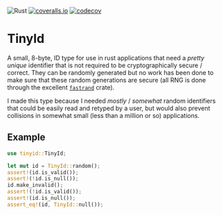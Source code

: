 <!--
 Copyright (c) 2022 Tony Barbitta
 
 This Source Code Form is subject to the terms of the Mozilla Public
 License, v. 2.0. If a copy of the MPL was not distributed with this
 file, You can obtain one at http://mozilla.org/MPL/2.0/.
-->

![Rust](https://github.com/tonyb983/tinyid/actions/workflows/rust_cached.yml/badge.svg)
[![coveralls.io](https://coveralls.io/repos/github/tonyb983/tinyid/badge.svg?branch=main)](https://coveralls.io/github/tonyb983/tinyid?branch=main)
[![codecov](https://codecov.io/gh/tonyb983/tinyid/branch/main/graph/badge.svg?token=TKNPNKU8IC)](https://codecov.io/gh/tonyb983/tinyid)

# TinyId

A small, 8-byte, ID type for use in rust applications that need a *pretty unique* identifier that is not required to be cryptographically secure / correct. They can be randomly generated but no work has been done to make sure that these random generations are secure (all RNG is done through the excellent [`fastrand`](https://crates.io/crates/fastrand) crate).

I made this type because I needed *mostly* / *somewhat* random identifiers that could be easily read and retyped by a user, but would also prevent collisions in somewhat small (less than a million or so) applications.

## Example
```rust
use tinyid::TinyId;

let mut id = TinyId::random();
assert!(id.is_valid());
assert!(!id.is_null());
id.make_invalid();
assert!(!id.is_valid());
assert!(id.is_null());
assert_eq!(id, TinyId::null());
```